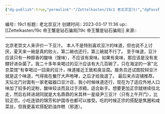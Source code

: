 ```yaml
---
{"dg-publish":true,"permalink":"/Zettelkasten/19c1 老北京豆汁/","dgPassFrontmatter":true}
---
```


编号:: 19c1
标题:: 老北京豆汁
创建时间:: 2023-03-17 11:36
up:: [[Zettelkasten/19c 帝王蟹是钻石骗局\|19c 帝王蟹是钻石骗局]]
来源:: 

---
北京老崇文人来评价一下豆汁。
本人不是特别喜欢豆汁的味道，但也说不上讨厌，夏天来一碗是真的​败​火，第二碗也还行，第三碗就不行了。
至于味道，豆汁应该只有一种醇香的酸味（馊味），不应该有臭味。如果有臭味，那应该是没有发酵好进杂菌了。我二十多年来喝过的豆汁应该有大几百碗了，只在海淀的一家"北京菜馆"有幸喝过一回臭的豆汁，味道接近王致和臭豆腐。服务员还试图狡辩豆汁就是这个味道，气得我在餐厅大声咆哮，之后才给我退了。
最后来点店铺推荐。天坛北门对面有一家老磁器口豆汁店，我小时候味道还行，现在为了适应外地人口味加了较多的淀粉，酸味较淡而且过于浓稠，适合新手。想要更加正宗就继续往北走，然后右转进胡同就是大名鼎鼎的米其林一星级尹三豆汁（只有上午开门），比较正宗。小吃连锁的锦芳和护国寺也都可以接受。吃的时候正宗的搭配是焦圈和咸菜丝，但我更喜欢搭配奶油炸糕（邪道）。
